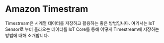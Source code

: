 # Amazon Timestram

Timestream은 시계열 데이터를 저장하고 활용하는 좋은 방법입니다. 여기서는 IoT Sensor로 부터 올라오는 데이터를 IoT Core를 통해 어떻게 Timestream에 저장하는 방법에 대해 소개합니다. 
